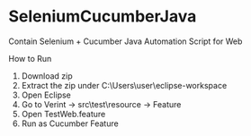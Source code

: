 # SeleniumCucumberJava
Contain Selenium + Cucumber Java Automation Script for Web

How to Run

1. Download zip
2. Extract the zip under C:\Users\user\eclipse-workspace
3. Open Eclipse
4. Go to Verint -> src\test\resource -> Feature
5. Open TestWeb.feature
6. Run as Cucumber Feature
